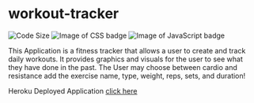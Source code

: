 # workout-tracker

![Code Size](https://img.shields.io/github/languages/code-size/cparros/workout-tracker)
![Image of CSS badge](https://img.shields.io/badge/CSS-2.6%25-purple)
![Image of JavaScript badge](https://img.shields.io/badge/JavaScript-62.4%25-yellow)

This Application is a fitness tracker that allows a user to create and track daily workouts. It provides graphics and visuals for the user to see what they have done in the past.  The User may choose between cardio and resistance add the exercise name, type, weight, reps, sets, and duration! 

Heroku Deployed Application [click here](https://serene-taiga-73545.herokuapp.com/)